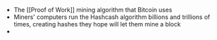 - The [[Proof of Work]] mining algorithm that Bitcoin uses
- Miners' computers run the Hashcash algorithm billions and trillions of times, creating hashes they hope will let them mine a block
- 